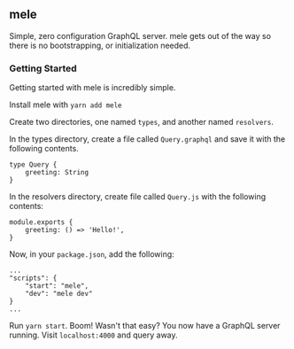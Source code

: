
## mele

Simple, zero configuration GraphQL server. mele gets out of the way so there is no bootstrapping, or initialization needed.

### Getting Started
Getting started with mele is incredibly simple.

Install mele with ```yarn add mele```

Create two directories, one named ```types```, and another named ```resolvers```.

In the types directory, create a file called ```Query.graphql``` and save it with the following contents.

```
type Query {
    greeting: String
}
```

In the resolvers directory, create file called ```Query.js``` with the following contents:

```
module.exports {
    greeting: () => 'Hello!',
}
```

Now, in your ```package.json```, add the following:

```
...
"scripts": {
    "start": "mele",
    "dev": "mele dev"
}
...
```

Run ```yarn start```. Boom! Wasn't that easy? You now have a GraphQL server running. Visit ```localhost:4000``` and query away.
